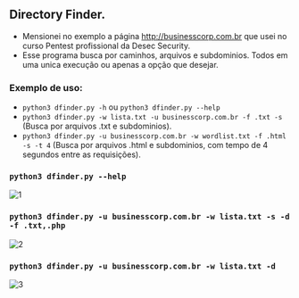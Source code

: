 ## Directory Finder.
- Mensionei no exemplo a página http://businesscorp.com.br que usei no curso Pentest profissional da Desec Security.
- Esse programa busca por caminhos, arquivos e subdominios. Todos em uma unica execução ou apenas a opção que desejar.
  
### Exemplo de uso:
- `python3 dfinder.py -h` ou `python3 dfinder.py --help`
- `python3 dfinder.py -w lista.txt -u businesscorp.com.br -f .txt -s` (Busca por arquivos .txt e subdominios).
- `python3 dfinder.py -u businesscorp.com.br -w wordlist.txt -f .html -s -t 4` (Busca por arquivos .html e subdominios, com tempo de 4 segundos entre as requisições).


### `python3 dfinder.py --help`

![1](https://github.com/charlicastelli/dfinder/assets/80997263/30c90708-a687-47d7-9e89-7617507eeb9d)

### `python3 dfinder.py -u businesscorp.com.br -w lista.txt -s -d -f .txt,.php`

![2](https://github.com/charlicastelli/dfinder/assets/80997263/4fe1582b-4374-4ca6-bfcf-ea8c52cd155c)

### `python3 dfinder.py -u businesscorp.com.br -w lista.txt -d`

![3](https://github.com/charlicastelli/dfinder/assets/80997263/ee460910-8c70-4bdb-9d39-e76ea5bd2dfa)
